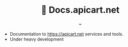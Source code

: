 <h1 align="center">
  📝 Docs.apicart.net
  <br>
  <a href="https://travis-ci.org/apicart/docs.apicart.net">
      <img alt="" src="https://travis-ci.org/apicart/docs.apicart.net.svg?branch=master">
  </a>
  <a href="https://github.com/apicart/docs.apicart.net/blob/master/LICENSE">
    <img alt="" src="https://img.shields.io/github/license/apicart/docs.apicart.net.svg">
  </a>
</h1>

- Documentation to https://apicart.net services and tools.
- Under heavy development 
